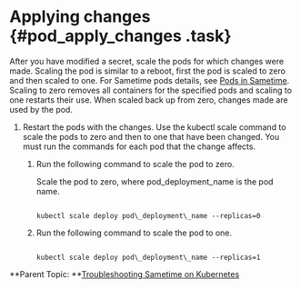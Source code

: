 # Applying changes {#pod_apply_changes .task}

After you have modified a secret, scale the pods for which changes were made. Scaling the pod is similar to a reboot, first the pod is scaled to zero and then scaled to one. For Sametime pods details, see [Pods in Sametime](pods_descriptions.md). Scaling to zero removes all containers for the specified pods and scaling to one restarts their use. When scaled back up from zero, changes made are used by the pod.

1.  Restart the pods with the changes. Use the kubectl scale command to scale the pods to zero and then to one that have been changed. You must run the commands for each pod that the change affects.

    1.  Run the following command to scale the pod to zero.

        Scale the pod to zero, where pod\_deployment\_name is the pod name.

        ``` {#codeblock_cwz_mwc_d5b}
        
        kubectl scale deploy pod\_deployment\_name --replicas=0
        
        ```

    2.  Run the following command to scale the pod to one.

        ``` {#codeblock_i2c_4wc_d5b}
        
        kubectl scale deploy pod\_deployment\_name --replicas=1
        ```


**Parent Topic:  **[Troubleshooting Sametime on Kubernetes](t_troubleshooting_sametime_kubernetes.md)

